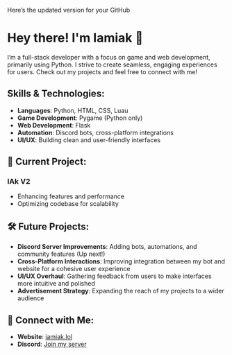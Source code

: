Here’s the updated version for your GitHub 
# Hey there! I'm Iamiak 👋  
I’m a full-stack developer with a focus on game and web development, primarily using Python. I strive to create seamless, engaging experiences for users. Check out my projects and feel free to connect with me!

## Skills & Technologies:
- **Languages**: Python, HTML, CSS, Luau
- **Game Development**: Pygame (Python only)
- **Web Development**: Flask
- **Automation**: Discord bots, cross-platform integrations
- **UI/UX**: Building clean and user-friendly interfaces

## 🚀 Current Project:
### **IAk V2**
- Enhancing features and performance
- Optimizing codebase for scalability

## 🛠️ Future Projects:
- **Discord Server Improvements**: Adding bots, automations, and community features (Up next!)
- **Cross-Platform Interactions**: Improving integration between my bot and website for a cohesive user experience
- **UI/UX Overhaul**: Gathering feedback from users to make interfaces more intuitive and polished
- **Advertisement Strategy**: Expanding the reach of my projects to a wider audience

## 🔗 Connect with Me:
- **Website**: [iamiak.lol](https://iamiak.lol)
- **Discord**: [Join my server](https://discord.gg/qajDsnCZ)

